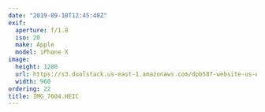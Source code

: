 ```yaml
---
date: "2019-09-10T12:45:48Z"
exif:
  aperture: f/1.8
  iso: 20
  make: Apple
  model: iPhone X
image:
  height: 1280
  url: https://s3.dualstack.us-east-1.amazonaws.com/dpb587-website-us-east-1/asset/gallery/2019-europe-trip/baf3ad04-cd29-80b5-7237-36b7980b50bd~1280.jpg
  width: 960
ordering: 22
title: IMG_7604.HEIC
---
```

